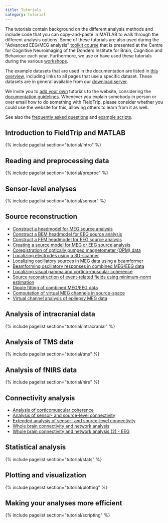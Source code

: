 ```yaml
---
title: Tutorials
category: tutorial
---
```


The tutorials contain background on the different analysis methods and include code that you can copy-and-paste in MATLAB to walk through the different analysis options. Some of these tutorials are also used during the "Advanced EEG/MEG analysis" [toolkit course](https://www.ru.nl/donders/agenda/donders-tool-kits/) that is presented at the Centre for Cognitive Neuroimaging of the Donders Institute for Brain, Cognition and Behaviour each year. Furthermore, we use or have used these tutorials during the various [workshops](/workshop).

The example datasets that are used in the documentation are listed in [this overview](/faq/other/datasets), including links to all pages that use a specific dataset. These datasets are in general available from our [download server](https://download.fieldtriptoolbox.org/tutorial/).

We invite you to [add your own](/development/contribute) tutorials to the website, considering the [documentation guidelines](/development/guideline/documentation). Whenever you explain somebody in person or over email how to do something with FieldTrip, please consider whether you could use the website for this, allowing others to learn from it as well.

See also the [frequently asked questions](/faq) and [example scripts](/example).

## Introduction to FieldTrip and MATLAB

{% include pagelist section="tutorial/intro" %}

## Reading and preprocessing data

{% include pagelist section="tutorial/preproc" %}

## Sensor-level analyses

{% include pagelist section="tutorial/sensor" %}

## Source reconstruction

- [Construct a headmodel for MEG source analysis](/tutorial/source/headmodel_meg)
- [Construct a BEM headmodel for EEG source analysis](/tutorial/source/headmodel_eeg_bem)
- [Construct a FEM headmodel for EEG source analysis](/tutorial/source/headmodel_eeg_fem)
- [Creating a source model for MEG or EEG source analysis](/tutorial/source/sourcemodel)
- [Coregistration of optically pumped magnetometer (OPM) data](/tutorial/source/coregistration_opm)
- [Localizing electrodes using a 3D-scanner](/tutorial/source/electrode)
- [Localizing oscillatory sources in MEG data using a beamformer](/tutorial/source/beamformer)
- [Beamforming oscillatory responses in combined MEG/EEG data](/tutorial/source/beamforming)
- [Localizing visual gamma and cortico-muscular coherence](/tutorial/source/beamformingextended)
- [Source reconstruction of event-related fields using minimum-norm estimation](/tutorial/source/minimumnormestimate)
- [Dipole fitting of combined MEG/EEG data](/tutorial/source/dipolefitting)
- [Computation of virtual MEG channels in source-space](/tutorial/source/virtual_sensors)
- [Virtual channel analysis of epilepsy MEG data](/tutorial/source/epilepsy)

## Analysis of intracranial data

{% include pagelist section="tutorial/intracranial" %}

## Analysis of TMS data

{% include pagelist section="tutorial/tms" %}

## Analysis of fNIRS data

{% include pagelist section="tutorial/nirs" %}

## Connectivity analysis

- [Analysis of corticomuscular coherence](/tutorial/connectivity/coherence)
- [Analysis of sensor- and source-level connectivity](/tutorial/connectivity/connectivity_sensor_source)
- [Extended analysis of sensor- and source-level connectivity](/tutorial/connectivity/connectivityextended)
- [Whole brain connectivity and network analysis](/tutorial/connectivity/networkanalysis)
- [Whole brain connectivity and network analysis (2) - EEG](/tutorial/connectivity/networkanalysis_eeg)

## Statistical analysis

{% include pagelist section="tutorial/stats" %}

## Plotting and visualization

{% include pagelist section="tutorial/plotting" %}

## Making your analyses more efficient

{% include pagelist section="tutorial/scripting" %}
